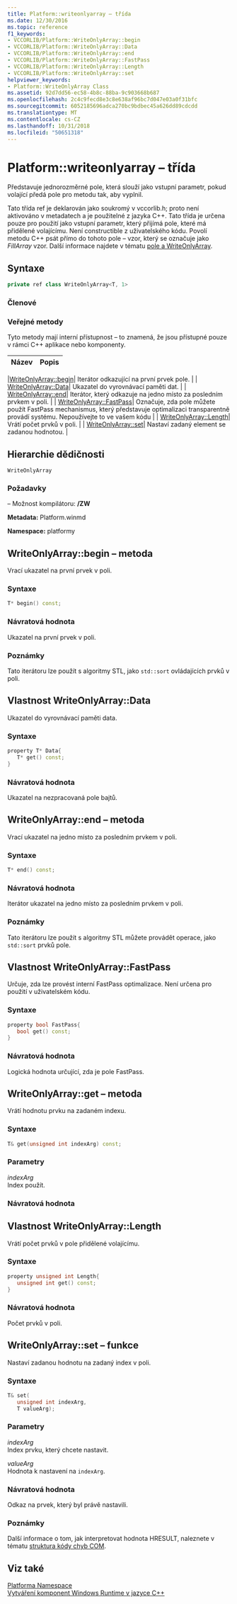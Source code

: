 ```yaml
---
title: Platform::writeonlyarray – třída
ms.date: 12/30/2016
ms.topic: reference
f1_keywords:
- VCCORLIB/Platform::WriteOnlyArray::begin
- VCCORLIB/Platform::WriteOnlyArray::Data
- VCCORLIB/Platform::WriteOnlyArray::end
- VCCORLIB/Platform::WriteOnlyArray::FastPass
- VCCORLIB/Platform::WriteOnlyArray::Length
- VCCORLIB/Platform::WriteOnlyArray::set
helpviewer_keywords:
- Platform::WriteOnlyArray Class
ms.assetid: 92d7dd56-ec58-4b8c-88ba-9c903668b687
ms.openlocfilehash: 2c4c9fecd8e3c8e638af96bc7d047e03a0f31bfc
ms.sourcegitcommit: 6052185696adca270bc9bdbec45a626dd89cdcdd
ms.translationtype: MT
ms.contentlocale: cs-CZ
ms.lasthandoff: 10/31/2018
ms.locfileid: "50651318"
---
```

# <a name="platformwriteonlyarray-class"></a>Platform::writeonlyarray – třída

Představuje jednorozměrné pole, která slouží jako vstupní parametr, pokud volající předá pole pro metodu tak, aby vyplnil.

Tato třída ref je deklarován jako soukromý v vccorlib.h; proto není aktivováno v metadatech a je použitelné z jazyka C++. Tato třída je určena pouze pro použití jako vstupní parametr, který přijímá pole, které má přidělené volajícímu. Není constructible z uživatelského kódu. Povolí metodu C++ psát přímo do tohoto pole – vzor, který se označuje jako *FillArray* vzor. Další informace najdete v tématu [pole a WriteOnlyArray](../cppcx/array-and-writeonlyarray-c-cx.md).

## <a name="syntax"></a>Syntaxe

```cpp
private ref class WriteOnlyArray<T, 1>
```

### <a name="members"></a>Členové

### <a name="public-methods"></a>Veřejné metody

Tyto metody mají interní přístupnost – to znamená, že jsou přístupné pouze v rámci C++ aplikace nebo komponenty.

|Název|Popis|
|----------|-----------------|

|[WriteOnlyArray::begin](#begin)| Iterátor odkazující na první prvek pole. | | [WriteOnlyArray::Data](#data)| Ukazatel do vyrovnávací paměti dat. | | [WriteOnlyArray::end](#end)| Iterátor, který odkazuje na jedno místo za posledním prvkem v poli. | | [WriteOnlyArray::FastPass](#fastpass)| Označuje, zda pole můžete použít FastPass mechanismus, který představuje optimalizaci transparentně provádí systému. Nepoužívejte to ve vašem kódu | | [WriteOnlyArray::Length](#length)| Vrátí počet prvků v poli. | | [WriteOnlyArray::set](#set)| Nastaví zadaný element se zadanou hodnotou. |

## <a name="inheritance-hierarchy"></a>Hierarchie dědičnosti

`WriteOnlyArray`

### <a name="requirements"></a>Požadavky

– Možnost kompilátoru: **/ZW**

**Metadata:** Platform.winmd

**Namespace:** platformy

## <a name="begin"></a>  WriteOnlyArray::begin – metoda

Vrací ukazatel na první prvek v poli.

### <a name="syntax"></a>Syntaxe

```cpp
T* begin() const;
```

### <a name="return-value"></a>Návratová hodnota

Ukazatel na první prvek v poli.

### <a name="remarks"></a>Poznámky

Tato iterátoru lze použít s algoritmy STL, jako `std::sort` ovládajících prvků v poli.

## <a name="data"></a>  Vlastnost WriteOnlyArray::Data

Ukazatel do vyrovnávací paměti data.

### <a name="syntax"></a>Syntaxe

```cpp
property T* Data{
   T* get() const;
}
```

### <a name="return-value"></a>Návratová hodnota

Ukazatel na nezpracovaná pole bajtů.

## <a name="end"></a>  WriteOnlyArray::end – metoda

Vrací ukazatel na jedno místo za posledním prvkem v poli.

### <a name="syntax"></a>Syntaxe

```cpp
T* end() const;
```

### <a name="return-value"></a>Návratová hodnota

Iterátor ukazatel na jedno místo za posledním prvkem v poli.

### <a name="remarks"></a>Poznámky

Tato iterátoru lze použít s algoritmy STL můžete provádět operace, jako `std::sort` prvků pole.

## <a name="fastpass"></a>  Vlastnost WriteOnlyArray::FastPass

Určuje, zda lze provést interní FastPass optimalizace. Není určena pro použití v uživatelském kódu.

### <a name="syntax"></a>Syntaxe

```cpp
property bool FastPass{
   bool get() const;
}
```

### <a name="return-value"></a>Návratová hodnota

Logická hodnota určující, zda je pole FastPass.

## <a name="get"></a>  WriteOnlyArray::get – metoda

Vrátí hodnotu prvku na zadaném indexu.

### <a name="syntax"></a>Syntaxe

```cpp
T& get(unsigned int indexArg) const;
```

### <a name="parameters"></a>Parametry

*indexArg*<br/>
Index použít.

### <a name="return-value"></a>Návratová hodnota

## <a name="length"></a>  Vlastnost WriteOnlyArray::Length

Vrátí počet prvků v pole přidělené volajícímu.

### <a name="syntax"></a>Syntaxe

```cpp
property unsigned int Length{
   unsigned int get() const;
}
```

### <a name="return-value"></a>Návratová hodnota

Počet prvků v poli.

## <a name="set"></a>  WriteOnlyArray::set – funkce

Nastaví zadanou hodnotu na zadaný index v poli.

### <a name="syntax"></a>Syntaxe

```cpp
T& set(
   unsigned int indexArg,
   T valueArg);
```

### <a name="parameters"></a>Parametry

*indexArg*<br/>
Index prvku, který chcete nastavit.

*valueArg*<br/>
Hodnota k nastavení na `indexArg`.

### <a name="return-value"></a>Návratová hodnota

Odkaz na prvek, který byl právě nastavili.

### <a name="remarks"></a>Poznámky

Další informace o tom, jak interpretovat hodnota HRESULT, naleznete v tématu [struktura kódy chyb COM](/windows/desktop/com/structure-of-com-error-codes).

## <a name="see-also"></a>Viz také

[Platforma Namespace](platform-namespace-c-cx.md)<br/>
[Vytváření komponent Windows Runtime v jazyce C++](/windows/uwp/winrt-components/creating-windows-runtime-components-in-cpp)